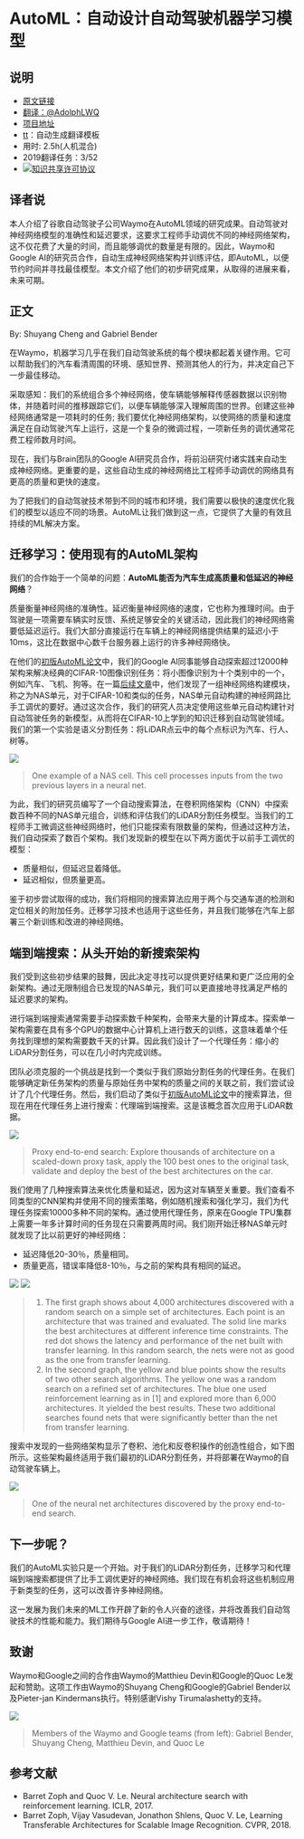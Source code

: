 # AutoML：自动设计自动驾驶机器学习模型
	
## 说明
- [原文链接](https://medium.com/waymo/automl-automating-the-design-of-machine-learning-models-for-autonomous-driving-141a5583ec2a)
- [翻译：@AdolphLWQ](https://github.com/adolphlwq)
- [项目地址](https://github.com/adolphlwq/translate)
- [tt](https://github.com/adolphlwq/tt)：自动生成翻译模板
- 用时: 2.5h(人机混合)
- 2019翻译任务：3/52
- <a rel="license" href="http://creativecommons.org/licenses/by-nc/4.0/"><img alt="知识共享许可协议" style="border-width:0" src="https://i.creativecommons.org/l/by-nc/4.0/80x15.png" /></a>

## 译者说
本人介绍了谷歌自动驾驶子公司Waymo在AutoML领域的研究成果。自动驾驶对神经网络模型的准确性和延迟要求，这要求工程师手动调优不同的神经网络架构，这不仅花费了大量的时间，而且能够调优的数量是有限的。因此，Waymo和Google AI的研究员合作，自动生成神经网络架构并训练评估，即AutoML，以便节约时间并寻找最佳模型。本文介绍了他们的初步研究成果，从取得的进展来看，未来可期。

## 正文
By: Shuyang Cheng and Gabriel Bender

在Waymo，机器学习几乎在我们自动驾驶系统的每个模块都起着关键作用。它可以帮助我们的汽车看清周围的环境、感知世界、预测其他人的行为，并决定自己下一步最佳移动。

采取感知：我们的系统组合多个神经网络，使车辆能够解释传感器数据以识别物体，并随着时间的推移跟踪它们，以便车辆能够深入理解周围的世界。创建这些神经网络通常是一项耗时的任务; 我们要优化神经网络架构，以使网络的质量和速度满足在自动驾驶汽车上运行，这是一个复杂的微调过程，一项新任务的调优通常花费工程师数月时间。

现在，我们与Brain团队的Google AI研究员合作，将前沿研究付诸实践来自动生成神经网络。更重要的是，这些自动生成的神经网络比工程师手动调优的网络具有更高的质量和更快的速度。

为了把我们的自动驾驶技术带到不同的城市和环境，我们需要以极快的速度优化我们的模型以适应不同的场景。AutoML让我们做到这一点，它提供了大量的有效且持续的ML解决方案。

## 迁移学习：使用现有的AutoML架构
我们的合作始于一个简单的问题：**AutoML能否为汽车生成高质量和低延迟的神经网络**？

质量衡量神经网络的准确性。延迟衡量神经网络的速度，它也称为推理时间。由于驾驶是一项需要车辆实时反馈、系统足够安全的关键活动，因此我们的神经网络需要低延迟运行。我们大部分直接运行在车辆上的神经网络提供结果的延迟小于10ms，这比在数据中心数千台服务器上运行的许多神经网络快。

在他们的[初版AutoML论文](https://arxiv.org/abs/1611.01578)中，我们的Google AI同事能够自动探索超过12000种架构来解决经典的CIFAR-10图像识别任务：将小图像识别为十个类别中的一个，例如汽车、飞机、狗等。在一篇[后续文章](https://arxiv.org/pdf/1707.07012.pdf)中，他们发现了一组神经网络构建模块，称之为NAS单元，对于CIFAR-10和类似的任务，NAS单元自动构建的神经网路比手工调优的要好。通过这次合作，我们的研究人员决定使用这些单元自动构建针对自动驾驶任务的新模型，从而将在CIFAR-10上学到的知识迁移到自动驾驶领域。我们的第一个实验是语义分割任务：将LiDAR点云中的每个点标识为汽车、行人、树等。

![](https://cdn-images-1.medium.com/max/960/1*CT9kBawjAO2oRN2OGc7MuQ.png)
>One example of a NAS cell. This cell processes inputs from the two previous layers in a neural net.

为此，我们的研究员编写了一个自动搜索算法，在卷积网络架构（CNN）中探索数百种不同的NAS单元组合，训练和评估我们的LiDAR分割任务模型。当我们的工程师手工微调这些神经网络时，他们只能探索有限数量的架构，但通过这种方法，我们自动探索了数百个架构。我们发现新的模型在以下两方面优于以前手工调优的模型：
- 质量相似，但延迟显着降低。
- 延迟相似，但质量更高。

鉴于初步尝试取得的成功，我们将相同的搜索算法应用于两个与交通车道的检测和定位相关的附加任务。迁移学习技术也适用于这些任务，并且我们能够在汽车上部署三个新训练和改进的神经网络。

## 端到端搜索：从头开始的新搜索架构
我们受到这些初步结果的鼓舞，因此决定寻找可以提供更好结果和更广泛应用的全新架构。通过无限制组合已发现的NAS单元，我们可以更直接地寻找满足严格的延迟要求的架构。

进行端到端搜索通常需要手动探索数千种架构，会带来大量的计算成本。探索单一架构需要在具有多个GPU的数据中心计算机上进行数天的训练，这意味着单个任务找到理想的架构需要数千天的计算。因此我们设计了一个代理任务：缩小的LiDAR分割任务，可以在几小时内完成训练。

团队必须克服的一个挑战是找到一个类似于我们原始分割任务的代理任务。在我们能够确定新任务架构的质量与原始任务中架构的质量之间的关联之前，我们尝试设计了几个代理任务。然后，我们启动了类似于[初版AutoML论文](https://arxiv.org/abs/1611.01578)中的搜索算法，但现在用在代理任务上进行搜索：代理端到端搜索。这是该概念首次应用于LiDAR数据。

![](https://cdn-images-1.medium.com/max/960/1*JCPSzb1GEvUJkgrRLXqXfw.png)
>Proxy end-to-end search: Explore thousands of architecture on a scaled-down proxy task, apply the 100 best ones to the original task, validate and deploy the best of the best architectures on the car.

我们使用了几种搜索算法来优化质量和延迟，因为这对车辆至关重要。我们查看不同类型的CNN架构并使用不同的搜索策略，例如随机搜索和强化学习，我们为代理任务探索10000多种不同的架构。通过使用代理任务，原来在Google TPU集群上需要一年多计算时间的任务现在只需要两周时间。我们刚开始迁移NAS单元时就发现了比以前更好的神经网络：
- 延迟降低20-30％，质量相同。
- 质量更高，错误率降低8-10％，与之前的架构具有相同的延迟。

![](https://cdn-images-1.medium.com/max/720/1*pzaDWldooweo5ToaWnxILQ.png) ![](https://cdn-images-1.medium.com/max/720/1*yPcHE6Ib3lKBQBEQQxtg4Q.png)

>1) The first graph shows about 4,000 architectures discovered with a random search on a simple set of architectures. Each point is an architecture that was trained and evaluated. The solid line marks the best architectures at different inference time constraints. The red dot shows the latency and performance of the net built with transfer learning. In this random search, the nets were not as good as the one from transfer learning. 
>2) In the second graph, the yellow and blue points show the results of two other search algorithms. The yellow one was a random search on a refined set of architectures. The blue one used reinforcement learning as in [1] and explored more than 6,000 architectures. It yielded the best results. These two additional searches found nets that were significantly better than the net from transfer learning.

搜索中发现的一些网络架构显示了卷积、池化和反卷积操作的创造性组合，如下图所示。这些架构最终适用于我们最初的LiDAR分割任务，并将部署在Waymo的自动驾驶车辆上。

![](https://cdn-images-1.medium.com/max/960/1*kXgRb7KIpuotmg1YZQu3BQ.png)
>One of the neural net architectures discovered by the proxy end-to-end search.

## 下一步呢？
我们的AutoML实验只是一个开始。对于我们的LiDAR分割任务，迁移学习和代理端到端搜索都提供了比手工调优更好的神经网络。我们现在有机会将这些机制应用于新类型的任务，这可以改善许多神经网络。

这一发展为我们未来的ML工作开辟了新的令人兴奋的途径，并将改善我们自动驾驶技术的性能和能力。我们期待与Google AI进一步工作，敬请期待！

## 致谢
Waymo和Google之间的合作由Waymo的Matthieu Devin和Google的Quoc Le发起和赞助。这项工作由Waymo的Shuyang Cheng和Google的Gabriel Bender以及Pieter-jan Kindermans执行。特别感谢Vishy Tirumalashetty的支持。

![](https://cdn-images-1.medium.com/max/960/1*kVljrdIhXvdoVRXr_n3l-g.jpeg)
>Members of the Waymo and Google teams (from left): Gabriel Bender, Shuyang Cheng, Matthieu Devin, and Quoc Le

## 参考文献
-  Barret Zoph and Quoc V. Le. Neural architecture search with reinforcement learning. ICLR, 2017.
- Barret Zoph, Vijay Vasudevan, Jonathon Shlens, Quoc V. Le, Learning Transferable Architectures for Scalable Image Recognition. CVPR, 2018.